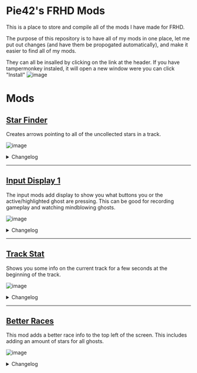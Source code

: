 # Pie42's FRHD Mods
This is a place to store and compile all of the mods I have made for FRHD.

The purpose of this repository is to have all of my mods in one place, let me put out changes (and have them be propogated automatically), and make it easier to find all of my mods.

They can all be insalled by clicking on the link at the header. If you have tampermonkey instaled, it will open a new window were you can click "Install"
![image](https://user-images.githubusercontent.com/29359616/120890439-a5c5b880-c5d0-11eb-931b-e1fc7542a7da.png)


# Mods
## <a href="https://github.com/Pie42/frhd-mods/raw/main/Track%20Stat%20Mod.user.js">Star Finder</a>
Creates arrows pointing to all of the uncollected stars in a track.

![image](https://user-images.githubusercontent.com/29359616/120866664-6e1e2880-c55e-11eb-89d2-1bd2ba14432a.png)
<details>
  <summary>Changelog</summary>
  
  - Created mod. (<a href="https://github.com/Pie42/frhd-mods/commit/180127413b41b08df6022d113187fd99ed5dc7b0">1801274</a>)
</details>

---
## <a href="https://github.com/Pie42/frhd-mods/raw/main/FRHD%20Input%20Display.user.js">Input Display 1</a>

The input mods add display to show you what buttons you or the active/highlighted ghost are pressing. This can be good for recording gameplay and watching mindblowing ghosts.

![image](https://user-images.githubusercontent.com/29359616/120868733-acb5e200-c562-11eb-833d-e899055f0c35.png)

<details>
  <summary>Changelog</summary>

  - Created mod. (<a href="https://github.com/Pie42/frhd-mods/commit/180127413b41b08df6022d113187fd99ed5dc7b0">1801274</a>)
  - Added pressed input color customization. (Thanks <a href="https://www.twitter.com/revelcw">@revelcw</a>!) (<a href="https://github.com/Pie42/frhd-mods/commit/4fe12f5a99c5fb12168e2e300cfcc07691561d4b">4fe12f</a>)
</details>

---

## <a href="https://github.com/Pie42/frhd-mods/raw/main/Track%20Stat%20Mod.user.js">Track Stat</a>
Shows you some info on the current track for a few seconds at the beginning of the track.

![image](https://user-images.githubusercontent.com/29359616/120873445-1ee0f380-c570-11eb-8434-f238a4e96425.png)
<details>
  <summary>Changelog</summary>

  - Created mod. (<a href="https://github.com/Pie42/frhd-mods/commit/180127413b41b08df6022d113187fd99ed5dc7b0">1801274</a>)
</details>

---

## <a href="https://github.com/Pie42/frhd-mods/raw/main/Better%20Races.user.js">Better Races</a>
This mod adds a better race info to the top left of the screen. This includes adding an amount of stars for all ghosts.

![image](https://user-images.githubusercontent.com/29359616/120867702-76776300-c560-11eb-9a2d-8069f86be479.png)
<details>
  <summary>Changelog</summary>

  - Created mod. (<a href="https://github.com/Pie42/frhd-mods/commit/180127413b41b08df6022d113187fd99ed5dc7b0">1801274</a>)
</details>
